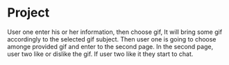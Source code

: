 # Project

User one enter his or her information, then choose gif,
It will bring some gif accordingly to the selected gif subject.
Then user one is going to choose amonge provided gif and enter to the second page.
In the second page, user two like or dislike the gif.
If user two like it they start to chat.
